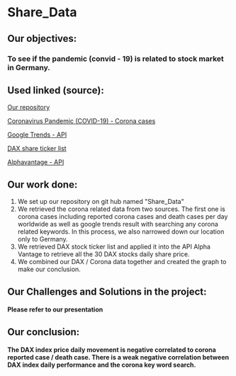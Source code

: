 # Share_Data

## Our objectives:
### To see if the pandemic (convid - 19) is related to stock market in Germany. 

## Used linked (source):
[Our repository](https://github.com/Shinan-tech/Share_Data)

[Coronavirus Pandemic (COVID-19) - Corona cases](https://ourworldindata.org/coronavirus-data)

[Google Trends - API](https://trends.google.com/trends/?geo=DE)

[DAX share ticker list](https://de.wikipedia.org/wiki/DAX)

[Alphavantage - API](https://www.alphavantage.co/documentation/)

## Our work done:
1. We set up our repository on git hub named "Share_Data" 
2. We retrieved the corona related data from two sources. The first one is corona cases including reported corona cases and death cases per day worldwide as well as google trends result with searching any corona related keywords. In this process, we also narrowed down our location only to Germany.
3. We retrieved DAX stock ticker list and applied it into the API Alpha Vantage to retrieve all the 30 DAX stocks daily share price.
4. We combined our DAX / Corona data together and created the graph to make our conclusion.

## Our Challenges and Solutions in the project:
#### Please refer to our presentation

## Our conclusion:
#### The DAX index price daily movement is negative correlated to corona reported case / death case. There is a weak negative correlation between DAX index daily performance and the corona key word search.
